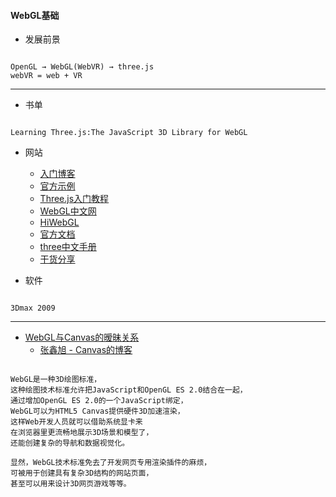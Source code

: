 #### **WebGL基础**
* 发展前景
```

OpenGL → WebGL(WebVR) → three.js
webVR = web + VR 
```


------------
* 书单
```

Learning Three.js:The JavaScript 3D Library for WebGL
```

* 网站
  +  [入门博客](http://blog.csdn.net/lijunfan1994/article/details/52370629)
  +  [官方示例](https://threejs.org/examples/)
  +  [Three.js入门教程](http://www.cnblogs.com/yiyezhai/category/447410.html)
  +  [WebGL中文网](http://www.webglchina.cn/)
  +  [HiWebGL](http://www.hiwebgl.com/)
  +  [官方文档](https://threejs.org/docs/index.html#Manual/Introduction/Creating_a_scene)
  +  [three中文手册](https://luo0412.github.io/luo-WebGL-ThreeJS/ThreeJS-Notes-doc/index.html)
  +  [干货分享](http://blog.csdn.net/tencent_bugly/article/details/52414003)

* 软件
```

3Dmax 2009
```


------------

* [WebGL与Canvas的暧昧关系](http://www.zhangxinxu.com/wordpress/2011/10/html5-canvas-webgl-css-shaders-glsl%E7%9A%84%E6%9A%A7%E6%98%A7%E5%85%B3%E7%B3%BB/)
	*  [张鑫旭 - Canvas的博客](http://www.zhangxinxu.com/wordpress/category/graphic/canvas-graphic/)
```

WebGL是一种3D绘图标准，
这种绘图技术标准允许把JavaScript和OpenGL ES 2.0结合在一起，
通过增加OpenGL ES 2.0的一个JavaScript绑定，
WebGL可以为HTML5 Canvas提供硬件3D加速渲染，
这样Web开发人员就可以借助系统显卡来
在浏览器里更流畅地展示3D场景和模型了，
还能创建复杂的导航和数据视觉化。

显然，WebGL技术标准免去了开发网页专用渲染插件的麻烦，
可被用于创建具有复杂3D结构的网站页面，
甚至可以用来设计3D网页游戏等等。
```

